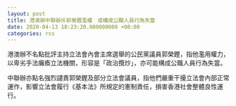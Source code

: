 ```yaml
---
layout: post
title: 港澳辦中聯辦斥郭榮鏗濫權　或構成公職人員行為失當
date: 2020-04-13 18:23:20.000000000 +08:00
categories: rss
---
```


港澳辦不名點批評主持立法會內會主席選舉的公民黨議員郭榮鏗，指他濫用權力，以卑劣手法癱瘓立法機關，形容是「政治攬炒」，亦可能構成公職人員行為失當。

中聯辦亦點名強烈譴責郭榮鏗及部分立法會議員，指他們嚴重干擾立法會內部正常運作，影響立法會履行《基本法》所規定的憲制責任，損害香港社會整體良性運行。

